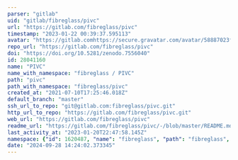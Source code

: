 ```yaml
---
parser: "gitlab"
uid: "gitlab/fibreglass/pivc"
url: "https://gitlab.com/fibreglass/pivc"
timestamp: "2023-01-22 00:39:37.595113"
avatar: "https://gitlab.comhttps://secure.gravatar.com/avatar/58887023f5b1b121cde5b3c987adc02f?s=80&d=identicon"
repo_url: "https://gitlab.com/fibreglass/pivc"
doi: "https://doi.org/10.5281/zenodo.7556040"
id: 28041160
name: "PIVC"
name_with_namespace: "fibreglass / PIVC"
path: "pivc"
path_with_namespace: "fibreglass/pivc"
created_at: "2021-07-10T17:25:46.018Z"
default_branch: "master"
ssh_url_to_repo: "git@gitlab.com:fibreglass/pivc.git"
http_url_to_repo: "https://gitlab.com/fibreglass/pivc.git"
web_url: "https://gitlab.com/fibreglass/pivc"
readme_url: "https://gitlab.com/fibreglass/pivc/-/blob/master/README.md"
last_activity_at: "2023-01-20T22:47:58.145Z"
namespace: {"id": 1620487, "name": "fibreglass", "path": "fibreglass", "kind": "user", "full_path": "fibreglass", "parent_id": null, "avatar_url": "https://secure.gravatar.com/avatar/58887023f5b1b121cde5b3c987adc02f?s=80&d=identicon", "web_url": "https://gitlab.com/fibreglass"}
date: "2024-09-28 14:24:02.373345"
---
```

